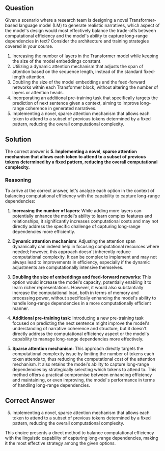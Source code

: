 ## Question
Given a scenario where a research team is designing a novel Transformer-based language model (LM) to generate realistic narratives, which aspect of the model's design would most effectively balance the trade-offs between computational efficiency and the model's ability to capture long-range dependencies in text? Consider the architecture and training strategies covered in your course.

1. Increasing the number of layers in the Transformer model while keeping the size of the model embeddings constant.
2. Utilizing a dynamic attention mechanism that adjusts the span of attention based on the sequence length, instead of the standard fixed-length attention.
3. Doubling the size of the model embeddings and the feed-forward networks within each Transformer block, without altering the number of layers or attention heads.
4. Incorporating an additional pre-training task that specifically targets the prediction of next sentence given a context, aiming to improve long-range coherence in generated narratives.
5. Implementing a novel, sparse attention mechanism that allows each token to attend to a subset of previous tokens determined by a fixed pattern, reducing the overall computational complexity.

## Solution
The correct answer is **5. Implementing a novel, sparse attention mechanism that allows each token to attend to a subset of previous tokens determined by a fixed pattern, reducing the overall computational complexity.**

### Reasoning
To arrive at the correct answer, let's analyze each option in the context of balancing computational efficiency with the capability to capture long-range dependencies:

1. **Increasing the number of layers**: While adding more layers can potentially enhance the model's ability to learn complex features and relationships, it significantly increases computational costs and may not directly address the specific challenge of capturing long-range dependencies more efficiently.

2. **Dynamic attention mechanism**: Adjusting the attention span dynamically can indeed help in focusing computational resources where needed; however, this approach doesn't inherently reduce computational complexity. It can be complex to implement and may not always lead to improvements in efficiency, especially if the dynamic adjustments are computationally intensive themselves.

3. **Doubling the size of embeddings and feed-forward networks**: This option would increase the model's capacity, potentially enabling it to learn richer representations. However, it would also substantially increase the computational load, both in terms of memory and processing power, without specifically enhancing the model's ability to handle long-range dependencies in a more computationally efficient manner.

4. **Additional pre-training task**: Introducing a new pre-training task focused on predicting the next sentence might improve the model's understanding of narrative coherence and structure, but it doesn't directly address the computational efficiency aspect or the model's capability to manage long-range dependencies more effectively.

5. **Sparse attention mechanism**: This approach directly targets the computational complexity issue by limiting the number of tokens each token attends to, thus reducing the computational cost of the attention mechanism. It also retains the model's ability to capture long-range dependencies by strategically selecting which tokens to attend to. This method offers a practical compromise between enhancing efficiency and maintaining, or even improving, the model's performance in terms of handling long-range dependencies.

## Correct Answer
5. Implementing a novel, sparse attention mechanism that allows each token to attend to a subset of previous tokens determined by a fixed pattern, reducing the overall computational complexity.

This choice presents a direct method to balance computational efficiency with the linguistic capability of capturing long-range dependencies, making it the most effective strategy among the given options.
